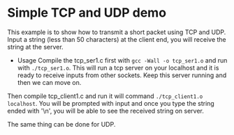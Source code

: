 Simple TCP and UDP demo
=============================================

This example is to show how to transmit a short packet using TCP and UDP.
Input a string (less than 50 characters) at the client end, you will receive the string at the server.

* Usage
Compile the tcp_ser1.c first with ```gcc -Wall -o tcp_ser1.o``` and run with ```./tcp_ser1.o```. This will run
a tcp server on your localhost and it is ready to receive inputs from other sockets. Keep this server running
and then we can move on.

Then compile tcp_client1.c and run it will command ```./tcp_client1.o localhost```. You will be prompted with
input and once you type the string ended with '\n', you will be able to see the received string on server.

The same thing can be done for UDP.
